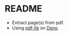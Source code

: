 # README

- Extract page(s) from pdf.
- Using [pdf-lib](https://github.com/Hopding/pdf-lib) on [Deno](https://deno.com/).
